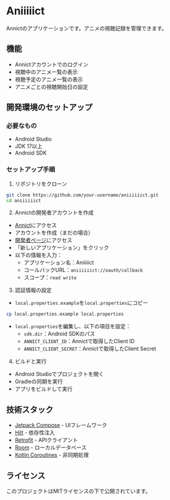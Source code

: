 # Aniiiiict

Annictのアプリケーションです。アニメの視聴記録を管理できます。

## 機能

- Annictアカウントでのログイン
- 視聴中のアニメ一覧の表示
- 視聴予定のアニメ一覧の表示
- アニメごとの視聴開始日の設定

## 開発環境のセットアップ

### 必要なもの

- Android Studio
- JDK 17以上
- Android SDK

### セットアップ手順

1. リポジトリをクローン
```bash
git clone https://github.com/your-username/aniiiiiict.git
cd aniiiiiict
```

2. Annictの開発者アカウントを作成
- [Annict](https://annict.com)にアクセス
- アカウントを作成（まだの場合）
- [開発者ページ](https://annict.com/oauth/applications)にアクセス
- 「新しいアプリケーション」をクリック
- 以下の情報を入力：
  - アプリケーション名：Aniiiiict
  - コールバックURL：`aniiiiiict://oauth/callback`
  - スコープ：`read write`

3. 認証情報の設定
- `local.properties.example`を`local.properties`にコピー
```bash
cp local.properties.example local.properties
```
- `local.properties`を編集し、以下の項目を設定：
  - `sdk.dir`：Android SDKのパス
  - `ANNICT_CLIENT_ID`：Annictで取得したClient ID
  - `ANNICT_CLIENT_SECRET`：Annictで取得したClient Secret

4. ビルドと実行
- Android Studioでプロジェクトを開く
- Gradleの同期を実行
- アプリをビルドして実行

## 技術スタック

- [Jetpack Compose](https://developer.android.com/jetpack/compose) - UIフレームワーク
- [Hilt](https://dagger.dev/hilt/) - 依存性注入
- [Retrofit](https://square.github.io/retrofit/) - APIクライアント
- [Room](https://developer.android.com/training/data-storage/room) - ローカルデータベース
- [Kotlin Coroutines](https://kotlinlang.org/docs/coroutines-overview.html) - 非同期処理

## ライセンス

このプロジェクトはMITライセンスの下で公開されています。 